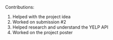 Contributions:
1. Helped with the project idea
2. Worked on submission #2
3. Helped research and understand the YELP API 
4. Worked on the project poster 
